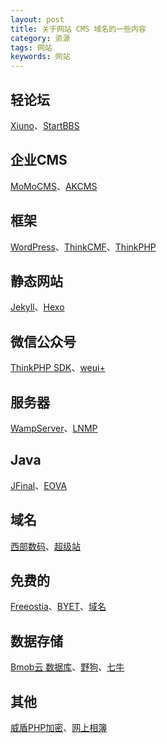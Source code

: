 ```yaml
---
layout: post
title: 关于网站 CMS 域名的一些内容
category: 资源
tags: 网站
keywords: 网站
---
```

## 轻论坛

[Xiuno](http://bbs.xiuno.com)、[StartBBS](http://www.startbbs.com)

## 企业CMS

[MoMoCMS](http://momocms.youyax.com/)、[AKCMS](http://www.akhtm.com/)

## 框架

[WordPress](https://cn.wordpress.org)、[ThinkCMF](http://www.thinkcmf.com)、[ThinkPHP](http://www.thinkphp.cn)

## 静态网站

[Jekyll](http://jekyll.bootcss.com)、[Hexo](https://hexo.io/)

## 微信公众号

[ThinkPHP SDK](http://www.thinkphp.cn/extend/588.html)、[weui+](https://github.com/logoove/weui)

## 服务器

[WampServer](http://www.wampserver.com)、[LNMP](https://lnmp.org)

## Java

[JFinal](http://www.jfinal.com)、[EOVA](http://www.eova.cn)
## 域名

[西部数码](http://www.west.cn/domains/)、[超级站](http://app.321-0.com/inputApp.asp)

## 免费的

[Freeostia](https://www.freehostia.com)、[BYET](https://byet.host)、[域名](http://www.freenom.com/en/index.html?lang=en)

## 数据存储

[Bmob云 数据库](http://www.bmob.cn)、[野狗](https://www.wilddog.com)、[七牛](https://www.qiniu.com)

## 其他

[威盾PHP加密](http://pan.baidu.com/s/1dFzkNZF)、[网上相簿](http://cn.piwigo.org)